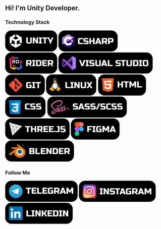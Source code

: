
## Hi! I'm Unity Developer. 

### Technology Stack

![Unity](/img/skills/unity.svg)
![CSharp](/img/skills/csharp.svg)
![Rider](/img/skills/rider.svg)
![Visual Studio](/img/skills/vs.svg)
![GIT](/img/skills/git.svg)
![LINUX](/img/skills/linux.svg)
![HTML](/img/skills/html.svg)
![CSS](/img/skills/css.svg)
![SASS](/img/skills/sass.svg)
![THREE.JS](/img/skills/threejs.svg)
![FIGMA](/img/skills/figma.svg)
![Blender](/img/skills/blender.svg)


### Follow Me

[![Telegram](/img/skills/telegram.svg)](https://t.me/kealstex/)
[![Instagram](/img/skills/instagram.svg)](https://instagram.com/zatecky_goos/)
[![IN](/img/skills/linkedin.svg)](https://vk.com/solvents)

<!--
**Kealstex/Kealstex** is a ✨ _special_ ✨ repository because its `README.md` (this file) appears on your GitHub profile.

Here are some ideas to get you started:

- 🔭 I’m currently working on ...
- 🌱 I’m currently learning ...
- 👯 I’m looking to collaborate on ...
- 🤔 I’m looking for help with ...
- 💬 Ask me about ...
- 📫 How to reach me: ...
- 😄 Pronouns: ...
- ⚡ Fun fact: ...
-->
